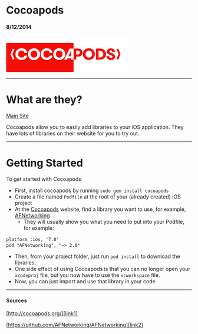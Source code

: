 # Cocoapods
#### 8/12/2014

![Cocoapods][img1]

---

# What are they?

[Main Site][link1]

Cocoapods allow you to easily add libraries to your iOS application. They have lots of libraries on their website for you to try out.

---

# Getting Started

To get started with Cocoapods

* First, install cocoapods by running `sudo gem install cocoapods`
* Create a file named `Podfile` at the root of your (already created) iOS project
* At the [Cocoapods][link1] website, find a library you want to use, for example, [AFNetworking][link2]
	* They will usually show you what you need to put into your Podfile, for example:
```
platform :ios, '7.0'
pod "AFNetworking", "~> 2.0"
```
* Then, from your project folder, just run `pod install` to download the libraries.
* One side effect of using Cocoapods is that you can no longer open your `xcodeproj` file, but you now have to use the `xcworkspace` file.
* Now, you can just import and use that library in your code

---

#### Sources

[http://cocoapods.org/][link1]

[https://github.com/AFNetworking/AFNetworking][link2]

[link1]: http://cocoapods.org/
[link2]: https://github.com/AFNetworking/AFNetworking

[img1]: /assets/2014-08-12/cocoapods.png